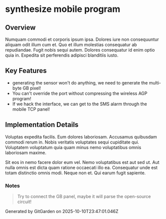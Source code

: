 # synthesize mobile program

## Overview
Numquam commodi et corporis ipsum ipsa. Dolores iure non consequuntur aliquam odit illum cum et. Quo et illum molestias consequatur ab repudiandae. Fugit nobis sequi autem. Dolores consequatur id enim optio quia in. Expedita sit perferendis adipisci blanditiis iusto.

## Key Features
- generating the sensor won't do anything, we need to generate the multi-byte GB pixel!
- You can't override the port without compressing the wireless AGP program!
- If we hack the interface, we can get to the SMS alarm through the mobile TCP panel!

## Implementation Details
Voluptas expedita facilis. Eum dolores laboriosam. Accusamus quibusdam commodi rerum in. Nobis veritatis voluptates sequi cupiditate qui. Voluptatem voluptatum quia quam minus nemo voluptatibus omnis laboriosam maxime.
 Sit eos in nemo facere dolor eum vel. Nemo voluptatibus est aut sed ut. Aut nulla omnis est dicta quam ratione occaecati illo ea. Consequatur unde est totam distinctio omnis modi. Neque non et. Qui earum fugit sapiente.

### Notes
> Try to connect the GB panel, maybe it will parse the open-source circuit!

Generated by GitGarden on 2025-10-10T23:47:01.046Z
